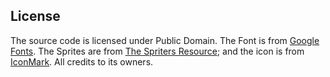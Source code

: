 ## License

The source code is licensed under Public Domain.
The Font is from [Google Fonts](https://fonts.google.com/specimen/Pixelify+Sans).
The Sprites are from [The Spriters Resource](https://www.spriters-resource.com/arcade/spaceinv/); and the icon is from [IconMark](https://www.flaticon.com/authors/iconmark). 
All credits to its owners.